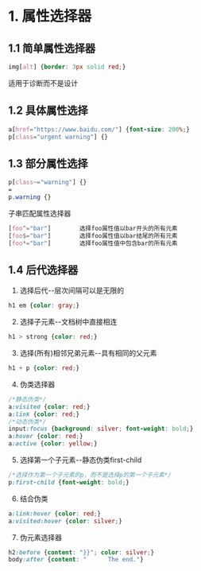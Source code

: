 # 1. 属性选择器
## 1.1 简单属性选择器
```css
img[alt] {border: 3px solid red;}
```
适用于诊断而不是设计

## 1.2 具体属性选择
```css
a[href="https://www.baidu.com/"] {font-size: 200%;}
p[class="urgent warning"] {}
```

## 1.3 部分属性选择
```css
p[class~="warning"] {}
=
p.warning {}
```
子串匹配属性选择器
```css
[foo^="bar"]        选择foo属性值以bar开头的所有元素
[foo$="bar"]        选择foo属性值以bar结尾的所有元素
[foo*="bar"]        选择foo属性值中包含bar的所有元素
```
## 1.4 后代选择器
1. 选择后代--层次间隔可以是无限的
```css
h1 em {color: gray;}
```
2. 选择子元素--文档树中直接相连
```css
h1 > strong {color: red;}
```
3. 选择(所有)相邻兄弟元素--具有相同的父元素
```css
h1 + p {color: red;}
```
4. 伪类选择器
```css
/*静态伪类*/
a:visited {color: red;}
a:link {color: red;}
/*动态伪类*/
input:focus {background: silver; font-weight: bold;}
a:hover {color: red;}
a:active {color: yellow;}
```
5. 选择第一个子元素--静态伪类first-child
```css
/*选择作为第一个子元素的p，而不是选择p的第一个子元素*/
p:first-child {font-weight: bold;}
```
6. 结合伪类
```css
a:link:hover {color: red;}
a:visited:hover {color: silver;}
```
7. 伪元素选择器
```css
h2:before {content: "}}"; color: silver;}
body:after {content: "      The end."}
```




